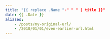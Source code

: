 ```yaml
---
title: "{{ replace .Name "-" " " | title }}"
date: {{ .Date }}
aliases:
    - /posts/my-original-url/
    - /2010/01/01/even-earlier-url.html
---
```

